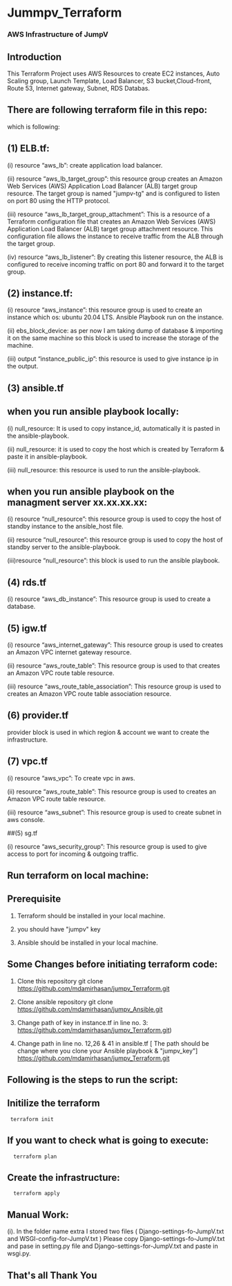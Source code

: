 # Jummpv_Terraform

### AWS Infrastructure of JumpV

## Introduction

This Terraform Project uses AWS Resources to create EC2 instances, Auto Scaling group, Launch Template, Load Balancer, S3 bucket,Cloud-front, Route 53, Internet gateway, Subnet, RDS Databas.

## There are following terraform file in this repo: 

which is following:

## (1) ELB.tf: 

(i) resource “aws_lb”: create application load balancer.

(ii) resource “aws_lb_target_group”: this resource group creates an Amazon Web Services (AWS) Application Load Balancer (ALB) target group resource. The target group is named "jumpv-tg" and is configured to listen on port 80 using the HTTP protocol.  

(iii) resource “aws_lb_target_group_attachment”: This is a resource of a Terraform configuration file that creates an Amazon Web Services (AWS) Application Load Balancer (ALB) target group attachment resource.
This configuration file allows the instance to receive traffic from the ALB through the target group.

(iv) resource “aws_lb_listener”: By creating this listener resource, the ALB is configured to receive incoming traffic on port 80 and forward it to the target group.

## (2) instance.tf:

(i) resource “aws_instance”: this resource group is used to create an instance which os: ubuntu 20.04 LTS. Ansible Playbook run on the instance.

(ii) ebs_block_device: as per now I am taking dump of database & importing it on the same machine so this block is used to increase the storage of the machine.

(iii) output “instance_public_ip”: this resource is used to give instance ip in the output.


## (3) ansible.tf

## when you run ansible playbook locally:

(i) null_resource: It is used to copy instance_id, automatically it is pasted in the ansible-playbook.

(ii) null_resource: it is used to copy the host which is created by Terraform & paste it in ansible-playbook.

(iii) null_resource: this resource is used to run the ansible-playbook.

## when you run ansible playbook on the managment server xx.xx.xx.xx:

(i) resource “null_resource”: this resource group is used to copy the host of standby instance to the ansible_host file.

(ii) resource “null_resource”: this resource group is used to copy the host of standby server to the ansible-playbook.

(iii)resource “null_resource”: this block is used to run the ansible playbook.

## (4) rds.tf 

(i) resource “aws_db_instance”: This resource group is used to create a database.


## (5) igw.tf

(i)  resource “aws_internet_gateway”: This resource group is used to creates an Amazon VPC internet gateway resource. 

(ii) resource “aws_route_table”: This resource group is used to that creates an Amazon VPC route table resource.

(iii) resource “aws_route_table_association”: This resource group is used to creates an Amazon VPC route table association resource. 

## (6) provider.tf

provider block is used in which region & account we want to create the infrastructure.

## (7) vpc.tf

(i) resource “aws_vpc”: To create vpc in aws.

(ii)  resource “aws_route_table”: This resource group is used to creates an Amazon VPC route table resource.

(iii) resource “aws_subnet”: This resource group is used to create subnet in aws console.

##(5) sg.tf

(i) resource “aws_security_group”: This resource group is used to give access to port for incoming & outgoing traffic.


## Run terraform on local machine:


## Prerequisite

1. Terraform should be installed in your local machine.

2. you should have "jumpv" key

3. Ansible should be installed in your local machine.


## Some Changes before initiating terraform code:

1. Clone this repository
    git clone https://github.com/mdamirhasan/jumpv_Terraform.git
    
2. Clone ansible repository
    git clone https://github.com/mdamirhasan/jumpv_Ansible.git

3. Change path of key in instance.tf in line no. 3:
https://github.com/mdamirhasan/jumpv_Terraform.git)

4. Change path in line no. 12,26 & 41 in ansible.tf [ The path should be change where you clone your Ansible playbook & "jumpv_key"]
https://github.com/mdamirhasan/jumpv_Terraform.git

## Following is the steps to run the script:

 ## Initilize the terraform

     terraform init

## If you want to check what is going to execute:
   
      terraform plan

 ## Create the infrastructure:

      terraform apply
      
## Manual Work:

(i). In the folder name extra I stored two files ( Django-settings-fo-JumpV.txt and WSGI-config-for-JumpV.txt )
Please copy Django-settings-fo-JumpV.txt and pase in setting.py file and 
Django-settings-for-JumpV.txt and paste in wsgi.py.


## That's all Thank You 